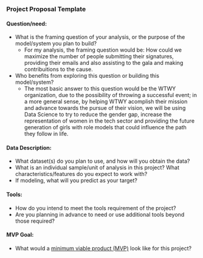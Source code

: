 ### Project Proposal Template

#### Question/need:
* What is the framing question of your analysis, or the purpose of the model/system you plan to build?
  * For my analysis, the framing question would be: How could we maximize the number of people submitting their signatures, providing their emails and also assisting to the gala and making contribuitions to the cause. 
* Who benefits from exploring this question or building this model/system?
  * The most basic answer to this question would be the WTWY organization, due to the possibility of throwing a successful event; in a more general sense, by helping WTWY acomplish their mission and advance towards the pursue of their vision, we will be using Data Science to try to reduce the gender gap, increase the representation of women in the tech sector and providing the future generation of girls with role models that could influence the path they follow in life. 




#### Data Description:
* What dataset(s) do you plan to use, and how will you obtain the data?
* What is an individual sample/unit of analysis in this project? What characteristics/features do you expect to work with? 
* If modeling, what will you predict as your target?

#### Tools:
* How do you intend to meet the tools requirement of the project? 
* Are you planning in advance to need or use additional tools beyond those required?

#### MVP Goal:
* What would a [minimum viable product (MVP)](./mvp.md) look like for this project?
